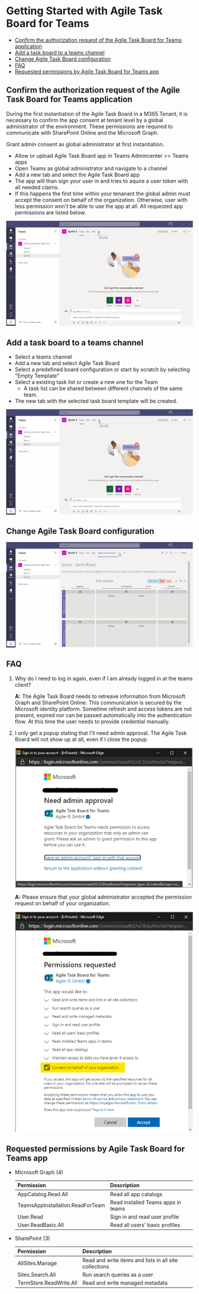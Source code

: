 # Getting Started with Agile Task Board for Teams


  - [Confirm the authorization request of the Agile Task Board for Teams application](#confirm-the-authorization-request-of-the-agile-task-board-for-teams-application)
  - [Add a task board to a teams channel](#add-a-task-board-to-a-teams-channel)
  - [Change Agile Task Board configuration](#change-agile-task-board-configuration)
  - [FAQ](#faq)
  - [Requested permissions by Agile Task Board for Teams app](#requested-permissions-by-agile-task-board-for-teams-app)

## Confirm the authorization request of the Agile Task Board for Teams application 

During the first instantiation of the Agile Task Board in a M365 Tenant, it is necessary to confirm the app consent at tenant level by a global administrator of the environment. These permissions are required to communicate with SharePoint Online and the Microsoft Graph.

Grant admin consent as global administrator at first instantiation.
  - Allow or upload Agile Task Board app in Teams Admincenter >> Teams apps 
  - Open Teams as global administrator and navigate to a channel 
  - Add a new tab and select the Agile Task Board app
  - The app will than sign your user in and tries to aquire a user token with all needed claims.
  - If this happens the first time within your tenanant the global admin must accept the consent on behalf of the organization. Otherwise, user with less permission won't be able to use the app at all. All requested app permissions are listed below.

  ![Admin Consent](images/Adminconsent.gif)

## Add a task board to a teams channel
  - Select a teams channel 
  - Add a new tab and select Agile Task Board
  - Select a predefined board configuration or start by scratch by selecting "Empty Template"
  - Select a existing task list or create a new one for the Team
    - A task list can be shared between different channels of the same team.
  - The new tab with the selected task board template will be created.

  ![Add a task board to a teams channel](images/AddToTab.gif)

## Change Agile Task Board configuration

   ![Change configuration changes](images/FirstConfig.gif)



  ## FAQ

1. Why do I need to log in again, even if I am already logged in at the teams client?
  
   **A:**  The Agile Task Board needs to retreave information from Microsoft Graph and SharePoint Online. This communication is secured by the Microsoft identity platform. Sometime refresh and access tokens are not present, expired nor can be passed automatically into the authentication flow. At this time the user needs to provide credential manually.

2. I only get a popup stating that I'll need admin approval. The Agile Task Board will not show up at all, even if I close the popup.
  
    ![Need admin aproval](images/AppPermissionRequestTeams.png)
  
    **A:** Please ensure that your global administrator accepted the permission request on behalf of your organization.
    
    ![](images/AppPermissionRequestTeamsAdminConsent.png)

  

## Requested permissions by Agile Task Board for Teams app

- Microsoft Graph (4)

  | Permission                       | Description                        |
  | -------------------------------- | ---------------------------------- |
  | AppCatalog.Read.All              | Read all app catalogs              |
  | TeamsAppInstallation.ReadForTeam | Read installed Teams apps in teams |
  | User.Read                        | Sign in and read user profile      |
  | User.ReadBasic.All               | Read all users' basic profiles     |

- SharePoint (3)

  | Permission              | Description                                            |
  | ----------------------- | ------------------------------------------------------ |
  | AllSites.Manage         | Read and write items and lists in all site collections |
  | Sites.Search.All        | Run search queries as a user                           |
  | TermStore.ReadWrite.All | Read and write managed metadata                        |